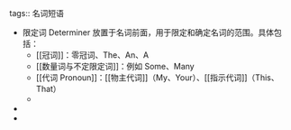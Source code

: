 tags:: 名词短语

- 限定词 Determiner 放置于名词前面，用于限定和确定名词的范围。具体包括：
	- [[冠词]]：零冠词、The、An、A
	- [[数量词与不定限定词]]：例如 Some、Many
	- [[代词 Pronoun]]：[[物主代词]]（My、Your）、[[指示代词]]（This、That）
	-
-
-